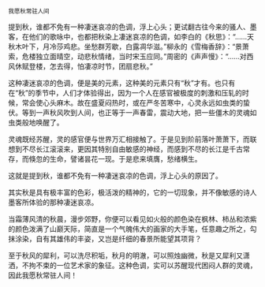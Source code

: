     我愿秋常驻人间 

   提到秋，谁都不免有一种凄迷哀凉的色调，浮上心头；更试翻古往今来的骚人、墨客，在他们的歌咏中，也都把秋染上凄迷哀凉的色调，如李白的《秋思》：“……天秋木叶下，月冷莎鸡悲。坐愁群芳歇，白露凋华滋。”柳永的《雪梅香辞》：“景萧索，危楼独立面晴空，动悲秋情绪，当时宋玉应同。”周密的《声声慢》：“……对西风休赋登楼，怎去得，怕凄凉时节，团扇悲秋。”

   这种凄迷哀凉的色调，便是美的元素，这种美的元素只有“秋”才有。也只有在“秋”的季节中，人们才体验得出，因为一个人在感官被极度的刺激和压轧的时候，常会使心头麻木。故在盛夏闷热时，或在严冬苦寒中，心灵永远如虫类的蛰伏。等到一声秋风吹到人间，也正等于一声春雷，震动大地，把一些僵木的灵魂如虫类般地唤醒了。

   灵魂既经苏醒，灵的感官便与世界万汇相接触了。于是见到阶前落叶萧萧下，而联想到不尽长江滚滚来，更因其特别自由敏感的神经，而感到不尽的长江是千古常存，而倏忽的生命，譬诸昙花一现。于是悲来填膺，愁绪横生。

   这就是提到秋，谁都不免有一种凄迷哀凉的色调，浮上心头的原因了。

   其实秋是具有极丰富的色彩，极活泼的精神的，它的一切现象，并不像敏感的诗人墨客所体验的那种凄迷哀凉。

   当霜薄风清的秋晨，漫步郊野，你便可以看见如火般的颜色染在枫林、柿丛和浓紫的颜色泼满了山巅天际，简直是一个气魄伟大的画家的大手笔，任意趣之所之，勾抹涂染，自有其雄伟的丰姿，又岂是纤细的春景所能望其项背？

   至于秋风的犀利，可以洗尽积垢，秋月的明澈，可以照烛幽微，秋是又犀利又潇洒，不拘不束的一位艺术家的象征。这种色调，实可以苏醒现代困闷人群的灵魂，因此我愿秋常驻人间！

